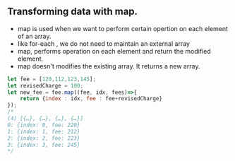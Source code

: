  ## Transforming data with map.

 - map is used when we want to perform certain opertion on each element of an array.
 - like for-each , we do not need to maintain an external array
 - map, performs operation on each element and return the modified element.
 - map doesn't modifies the existing array. It returns a new array.

```js
let fee = [120,112,123,145];
let revisedCharge = 100;
let new_fee = fee.map((fee, idx, fees)=>{
    return {index : idx, fee : fee+revisedCharge}
});
/*
(4) [{…}, {…}, {…}, {…}]
0: {index: 0, fee: 220}
1: {index: 1, fee: 212}
2: {index: 2, fee: 223}
3: {index: 3, fee: 245}
*/
```